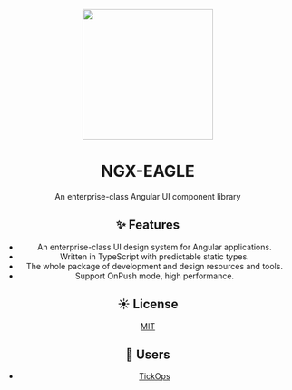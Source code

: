 <p align="center">
  <a href="https://xdevsolutions.com/">
    <img width="230" src="assets/images/favicon.png">
  </a>
</p>

<h1 align="center">
NGX-EAGLE
</h1>

<div align="center">

An enterprise-class Angular UI component library

## ✨ Features

- An enterprise-class UI design system for Angular applications.
- Written in TypeScript with predictable static types.
- The whole package of development and design resources and tools.
- Support OnPush mode, high performance.


## ☀️ License

[MIT](https://github.com/jbisbal91/ngx-ui/blob/main/LICENSE)

## 🎉 Users

- [TickOps](https://tickops.com/)

